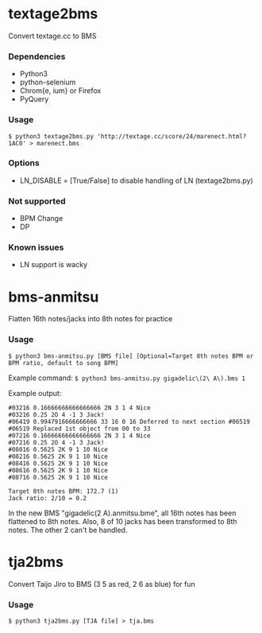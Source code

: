 # textage2bms
Convert textage.cc to BMS

### Dependencies
- Python3
- python-selenium
- Chrom{e, ium} or Firefox
- PyQuery

### Usage
`$ python3 textage2bms.py 'http://textage.cc/score/24/marenect.html?1AC0' > marenect.bms`

### Options
- LN_DISABLE = [True/False] to disable handling of LN (textage2bms.py)

### Not supported
- BPM Change
- DP

### Known issues
- LN support is wacky

# bms-anmitsu
Flatten 16th notes/jacks into 8th notes for practice

### Usage
`$ python3 bms-anmitsu.py [BMS file] [Optional=Target 8th notes BPM or BPM ratio, default to song BPM]`

Example command: `$ python3 bms-anmitsu.py gigadelic\(2\ A\).bms 1`

Example output:
```
#03216 0.16666666666666666 2N 3 1 4 Nice
#03216 0.25 2O 4 -1 3 Jack!
#06419 0.9947916666666666 33 16 0 16 Deferred to next section #06519
#06519 Replaced 1st object from 00 to 33
#07216 0.16666666666666666 2N 3 1 4 Nice
#07216 0.25 2O 4 -1 3 Jack!
#08016 0.5625 2K 9 1 10 Nice
#08216 0.5625 2K 9 1 10 Nice
#08416 0.5625 2K 9 1 10 Nice
#08616 0.5625 2K 9 1 10 Nice
#08716 0.5625 2K 9 1 10 Nice

Target 8th notes BPM: 172.7 (1)
Jack ratio: 2/10 = 0.2
```

In the new BMS "gigadelic(2 A).anmitsu.bme", all 16th notes has been flattened to 8th notes. Also, 8 of 10 jacks has been transformed to 8th notes. The other 2 can't be handled.

# tja2bms
Convert Taijo Jiro to BMS (3 5 as red, 2 6 as blue) for fun

### Usage
`$ python3 tja2bms.py [TJA file] > tja.bms`